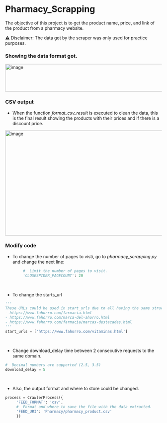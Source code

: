 # Pharmacy_Scrapping
The objective of this project is to get the product name, price, and link of the product from a pharmacy website.

⚠️ Disclaimer: The data got by the scraper was only used for practice purposes.
<br>
### Showing the data format got.
<img width="879" height="89" alt="image" src="https://github.com/user-attachments/assets/c9532eef-4f04-4f99-ba12-b3df718b4005" />

<br>

### CSV output
- When the function *format_csv_result* is executed to clean the data, this is the final result showing the products with their prices and if there is a discount price.
<img width="709" height="339" alt="image" src="https://github.com/user-attachments/assets/5347b39e-d6a6-4664-9dfd-91145a80838d" />

<br>

### Modify code
- To change the number of pages to visti, go to *pharmacy_scrapping.py* and change the next line:
```python
        #  Limit the number of pages to visit.
        'CLOSESPIDER_PAGECOUNT': 20
```

<br>

- To change  the starts_url
```python
'''
These URLs could be used in start_urls due to all having the same structure.:
- https://www.fahorro.com/farmacia.html
- https://www.fahorro.com/marca-del-ahorro.html
- https://www.fahorro.com/farmacia/marcas-destacadas.html
'''
start_urls = ['https://www.fahorro.com/vitaminas.html']
```
<br>

- Change download_delay time between 2 consecutive requests to the same domain.
```python
#  Decimal numbers are supported (2.5, 3.5)
download_delay = 5

```
<br>

- Also, the output format and where to store could be changed.
```python
process = CrawlerProcess({
     'FEED_FORMAT': 'csv',
     #  Format and where to save the file with the data extracted.
     'FEED_URI': 'Pharmacy/pharmacy_product.csv'
     })


```
